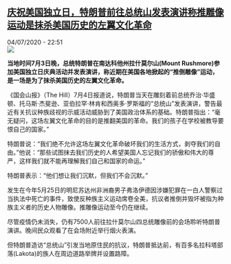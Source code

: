 <!--1593899834000-->
[庆祝美国独立日，特朗普前往总统山发表演讲称推雕像运动是抹杀美国历史的左翼文化革命](http://www.rfi.fr//cn/%E6%94%BF%E6%B2%BB/20200704-%E5%BA%86%E7%A5%9D%E7%BE%8E%E5%9B%BD%E7%8B%AC%E7%AB%8B%E6%97%A5%EF%BC%8C%E7%89%B9%E6%9C%97%E6%99%AE%E5%89%8D%E5%BE%80%E6%80%BB%E7%BB%9F%E5%B1%B1%E5%8F%91%E8%A1%A8%E6%BC%94%E8%AE%B2%E7%A7%B0%E6%8E%A8%E9%9B%95%E5%83%8F%E8%BF%90%E5%8A%A8%E6%98%AF%E6%8A%B9%E6%9D%80%E7%BE%8E%E5%9B%BD%E5%8E%86%E5%8F%B2%E7%9A%84%E5%B7%A6%E7%BF%BC%E6%96%87%E5%8C%96%E9%9D%A9%E5%91%BD)
------

<div>04/07/2020 - 22:51</div><img src="https://s.rfi.fr/media/display/0812f448-bdd1-11ea-8d70-005056a964fe/w:310/p:16x9/AP20186276818669.jpg"><p><strong>当地时间7月3日晚，总统特朗普在南达科他州拉什莫尔山(Mount Rushmore)参加美国独立日庆典活动并发表演讲，称近期在美国各地掀起的“推倒雕像”运动，是一场是为了抹杀美国历史的左翼文化革命。</strong></p><div class="t-content__body u-clearfix"><div class="m-interstitial"></div><p>《国会山报》（The Hill）7月4日报道说，特朗普当天在雕刻着前总统乔治·华盛顿、托马斯·杰斐逊、亚伯拉罕·林肯和西奥多·罗斯福的“总统山”发表演讲，警告最近有关抗议种族歧视的示威活动威胁到了美国政治体系的基础。特朗普指出：“毫无疑问，这场左翼文化革命的目的是推翻美国的革命。我们的孩子在学校被教导要恨自己的国家。”</p><p>特朗普说：“我们绝不允许这场左翼文化革命破坏我们的生活方式，剥夺我们的自由。”他说：“那些试图抹去我们历史的人希望美国人忘记我们的骄傲和伟大的尊严，这样我们就不能再理解我们自己和国家的命运。”</p><p>特朗普表示：“他们想让我们沉默，但我们不会沉默。”</p><p>发生在今年5月25日的明尼苏达州非洲裔男子弗洛伊德因涉嫌犯罪在一白人警察过当执法中死亡的事件，致使反种族主义运动席卷全美，抗议者推倒并毁坏被指为种族主义者的历史人物雕像。推雕像运动至今仍在继续。</p><p>尽管疫情仍未消失，仍有7500人前往拉什莫尔山四总统雕像前的会场聆听特朗普演讲。晚间民众观看了在会场附近举行烟火表演。</p><p>但特朗普造访“总统山”引发当地原住民的抗议，特朗普抵达前，有百多名拉科塔部落(Lakota)的族人在周边道路举牌并设置路障。</p><p> </p><div class="o-self-promo o-self-promo--nl o-self-promo--hidden" data-selfpromo-newsletter></div><div class="o-self-promo o-self-promo--app o-self-promo--hidden" data-selfpromo-app></div></div>
